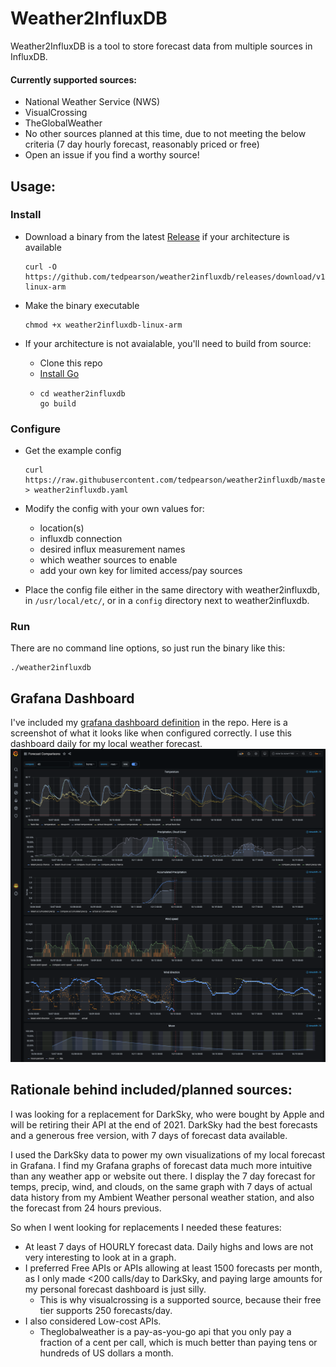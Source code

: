 # Weather2InfluxDB

Weather2InfluxDB is a tool to store forecast data from multiple
sources in InfluxDB.

#### Currently supported sources:
- National Weather Service (NWS)
- VisualCrossing
- TheGlobalWeather
- No other sources planned at this time, due to not meeting the below
criteria (7 day hourly forecast, reasonably priced or free)
- Open an issue if you find a worthy source!

## Usage:

### Install
- Download a binary from the latest [Release][release] if your architecture is available

      curl -O https://github.com/tedpearson/weather2influxdb/releases/download/v1.1.0/weather2influxdb-linux-arm

- Make the binary executable

      chmod +x weather2influxdb-linux-arm

- If your architecture is not avaialable, you'll need to build from source:
  - Clone this repo
  - [Install Go][install-go]
  -
        cd weather2influxdb
        go build

### Configure

- Get the example config

      curl https://raw.githubusercontent.com/tedpearson/weather2influxdb/master/config/weather2influxdb.example.yaml > weather2influxdb.yaml

- Modify the config with your own values for:
  - location(s)
  - influxdb connection
  - desired influx measurement names
  - which weather sources to enable
  - add your own key for limited access/pay sources

- Place the config file either in the same directory with weather2influxdb, in `/usr/local/etc/`, or
  in a `config` directory next to weather2influxdb.
      

### Run
There are no command line options, so just run the binary like this:

    ./weather2influxdb

## Grafana Dashboard
I've included my [grafana dashboard definition](grafana/dashboard.json) in the repo. 
Here is a screenshot of what it looks like when configured correctly.
I use this dashboard daily for my local weather forecast.
![grafana dashboard](grafana/dashboard.png)

## Rationale behind included/planned sources:
I was looking for a replacement for DarkSky, who were bought by
Apple and will be retiring their API at the end of 2021.
DarkSky had the best forecasts and a generous free version,
with 7 days of forecast data available.

I used the DarkSky data to power my own visualizations of my
local forecast in Grafana. I find my Grafana graphs of forecast
data much more intuitive than any weather app or website out there.
I display the 7 day forecast for temps, precip, wind, and clouds,
on the same graph with 7 days of actual data history from my
Ambient Weather personal weather station, and also the forecast
from 24 hours previous.

So when I went looking for replacements I needed these features:
- At least 7 days of HOURLY forecast data. Daily highs and lows
are not very interesting to look at in a graph.
- I preferred Free APIs or APIs allowing at least 1500 forecasts
per month, as I only made <200 calls/day to DarkSky, and paying
large amounts for my personal forecast dashboard is just silly.
    - This is why visualcrossing is a supported source,
    because their free tier supports 250 forecasts/day.
- I also considered Low-cost APIs.
    - Theglobalweather is a pay-as-you-go api that you only pay 
    a fraction of a cent per call, which is much better than paying
    tens or hundreds of US dollars a month.

[release]: https://github.com/tedpearson/weather2influxdb/releases
[config-example]: https://github.com/tedpearson/weather2influxdb/blob/master/config/weather2influxdb.example.yaml
[install-go]: https://golang.org/dl/